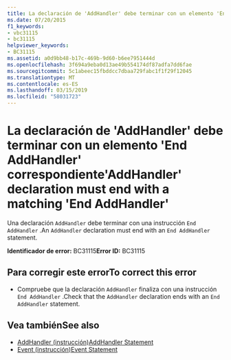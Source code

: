 ```yaml
---
title: La declaración de 'AddHandler' debe terminar con un elemento 'End AddHandler' correspondiente
ms.date: 07/20/2015
f1_keywords:
- vbc31115
- bc31115
helpviewer_keywords:
- BC31115
ms.assetid: a0d9bb48-b17c-469b-9d60-b6ee7951444d
ms.openlocfilehash: 3f694a9eba0d13ae49b554174df87adfa7dd6fae
ms.sourcegitcommit: 5c1abeec15fbddcc7dbaa729fabc1f1f29f12045
ms.translationtype: MT
ms.contentlocale: es-ES
ms.lasthandoff: 03/15/2019
ms.locfileid: "58031723"
---
```

# <a name="addhandler-declaration-must-end-with-a-matching-end-addhandler"></a><span data-ttu-id="5ba06-102">La declaración de 'AddHandler' debe terminar con un elemento 'End AddHandler' correspondiente</span><span class="sxs-lookup"><span data-stu-id="5ba06-102">'AddHandler' declaration must end with a matching 'End AddHandler'</span></span>
<span data-ttu-id="5ba06-103">Una declaración `AddHandler` debe terminar con una instrucción `End AddHandler` .</span><span class="sxs-lookup"><span data-stu-id="5ba06-103">An `AddHandler` declaration must end with an `End AddHandler` statement.</span></span>  
  
 <span data-ttu-id="5ba06-104">**Identificador de error:** BC31115</span><span class="sxs-lookup"><span data-stu-id="5ba06-104">**Error ID:** BC31115</span></span>  
  
## <a name="to-correct-this-error"></a><span data-ttu-id="5ba06-105">Para corregir este error</span><span class="sxs-lookup"><span data-stu-id="5ba06-105">To correct this error</span></span>  
  
-   <span data-ttu-id="5ba06-106">Compruebe que la declaración `AddHandler` finaliza con una instrucción `End AddHandler` .</span><span class="sxs-lookup"><span data-stu-id="5ba06-106">Check that the `AddHandler` declaration ends with an `End AddHandler` statement.</span></span>  
  
## <a name="see-also"></a><span data-ttu-id="5ba06-107">Vea también</span><span class="sxs-lookup"><span data-stu-id="5ba06-107">See also</span></span>

- [<span data-ttu-id="5ba06-108">AddHandler (instrucción)</span><span class="sxs-lookup"><span data-stu-id="5ba06-108">AddHandler Statement</span></span>](../../visual-basic/language-reference/statements/addhandler-statement.md)
- [<span data-ttu-id="5ba06-109">Event (instrucción)</span><span class="sxs-lookup"><span data-stu-id="5ba06-109">Event Statement</span></span>](../../visual-basic/language-reference/statements/event-statement.md)
